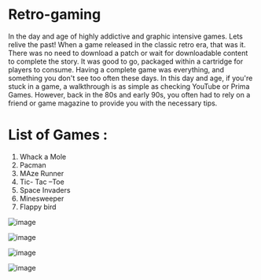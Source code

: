 # Retro-gaming
In the day and age of highly addictive and graphic intensive games. Lets relive the past!
When a game released in the classic retro era, that was it. There was no need to download a patch or wait for downloadable content to complete the story.
It was good to go, packaged within a cartridge for players to consume. Having a complete game was everything, and something you don't see too often these days.
In this day and age, if you're stuck in a game, a walkthrough is as simple as checking YouTube or Prima Games. However, back in the 80s and early 90s, you often had to rely on a friend or game magazine to provide you with the necessary tips.

# List of Games :

1. Whack a Mole 
2. Pacman
3. MAze Runner 
4. Tic- Tac –Toe  
5. Space Invaders  
6. Minesweeper
7. Flappy bird


![image](https://user-images.githubusercontent.com/88978764/140696489-e99c9d8f-88e8-4c51-a04c-3a5146de7b38.png)

![image](https://user-images.githubusercontent.com/88978764/140696731-65364695-5162-4896-b3c7-70f2073f9af7.png)

![image](https://user-images.githubusercontent.com/88978764/140696892-5a08bbef-dd5e-4e0a-89c6-3e0a5b1626b2.png)

![image](https://user-images.githubusercontent.com/88978764/140696994-bda48a98-96b2-4c05-ad39-1497c354baff.png)
